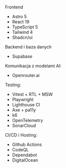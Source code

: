 Frontend

- Astro 5
- React 19
- TypeScript 5
- Tailwind 4
- Shadcn/ui

Backend i baza danych

- Supabase

Komunikacja z modelami AI:

- Openrouter.ai

Testing:

- Vitest + RTL + MSW
- Playwright
- Lighthouse CI
- Axe + pa11y
- k6
- OpenTelemetry
- SonarCloud

CI/CD i Hosting:

- Github Actions
- CodeQL
- Dependabot
- DigitalOcean
